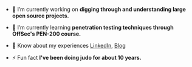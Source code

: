 - 🔭 I’m currently working on **digging through and understanding large open source projects.**

- 🌱 I’m currently learning **penetration testing techniques through OffSec's PEN-200 course.**

- 📄 Know about my experiences [LinkedIn](https://linkedin.com/in/aly-abdulatif), [Blog](https://0xh0russ.com)

- ⚡ Fun fact **I've been doing judo for about 10 years.**

